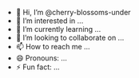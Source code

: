 - 👋 Hi, I’m @cherry-blossoms-under
- 👀 I’m interested in ...
- 🌱 I’m currently learning ...
- 💞️ I’m looking to collaborate on ...
- 📫 How to reach me ...
- 😄 Pronouns: ...
- ⚡ Fun fact: ...

<!---
cherry-blossoms-under/cherry-blossoms-under is a ✨ special ✨ repository because its `README.md` (this file) appears on your GitHub profile.
You can click the Preview link to take a look at your changes.
--->
